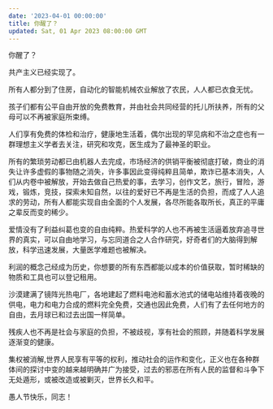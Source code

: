 ```yaml
---
date: '2023-04-01 00:00:00'
title: 你醒了？
updated: Sat, 01 Apr 2023 08:00:00 GMT
---
```


你醒了？

共产主义已经实现了。

所有人都分到了住房，自动化的智能机械农业解放了农民，人人都已衣食无忧。

孩子们都有公平自由开放的免费教育，并由社会共同经营的托儿所扶养，所有的父母可以不再被家庭所束缚。

人们享有免费的体检和治疗，健康地生活着，偶尔出现的罕见病和不治之症也有一群理想主义学者去关注，研究和攻克，医生成为了最神圣的职业。

所有的繁琐劳动都已由机器人去完成，市场经济的供销平衡被彻底打破，商业的消失让许多虚假的事物随之消失，许多事因此变得纯粹且简单，欺诈已基本消失，人们从内卷中被解放，开始去做自己热爱的事，去学习，创作文艺，旅行，冒险，游戏，锻炼，竞技，探索未知自然，以往的爱好已不再是生活的负担，而成了人人追求的劳动，所有人都能实现自由全面的个人发展，各尽所能各取所长，真正的平庸之辈反而变的稀少。

爱情没有了利益纠葛也变的自由纯粹。热爱科学的人也不再被生活逼着放弃追寻世界的真实，可以自由地学习，与忘同道合之人合作研究，好奇者们的大脑得到解放，科学迅速发展，大量医学难题也被解决。

利润的概念己经成为历史，你想要的所有东西都能以成本的价值获取，暂时稀缺的物质和工具也可以登记租用。

沙漠建满了镜阵光热电厂，各地建起了燃料电池和蓄水池式的储电站维持着夜晚的供电，电力和电力合成的燃料完全免费，交通也因此免费，人们有了去任何地方的自由，去月球已和过去出国一样简单。

残疾人也不再是社会与家庭的负担，不被歧视，享有社会的照顾，并随着科学发展逐渐变的健康。

集权被消解,世界人民享有平等的权利，推动社会的运作和变化，正义也在各种群体间的探讨中变的越来越明确并广为接受，过去的邪恶在所有人民的监督和斗争下无处遁形，或被改造或被剿灭，世界长久和平。

愚人节快乐，同志！
